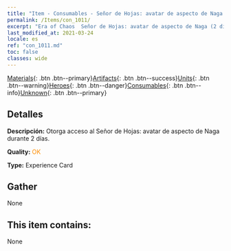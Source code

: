 ```yaml
---
title: "Item - Consumables - Señor de Hojas: avatar de aspecto de Naga (2 días)"
permalink: /Items/con_1011/
excerpt: "Era of Chaos  Señor de Hojas: avatar de aspecto de Naga (2 días)"
last_modified_at: 2021-03-24
locale: es
ref: "con_1011.md"
toc: false
classes: wide
---
```

 [Materials](/es/Items/){: .btn .btn--primary}[Artifacts](/es/Items/Artifacts/){: .btn .btn--success}[Units](/es/Items/Units/){: .btn .btn--warning}[Heroes](/es/Items/Heroes/){: .btn .btn--danger}[Consumables](/es/Items/Consumables/){: .btn .btn--info}[Unknown](/es/Items/Unknown/){: .btn .btn--primary}

## Detalles
 **Descripción:** Otorga acceso al Señor de Hojas: avatar de aspecto de Naga durante 2 días.

 **Quality:** <span style="color: #FF8C00">OK</span>

 **Type:** Experience Card

## Gather

  None

## This item contains:

  None

